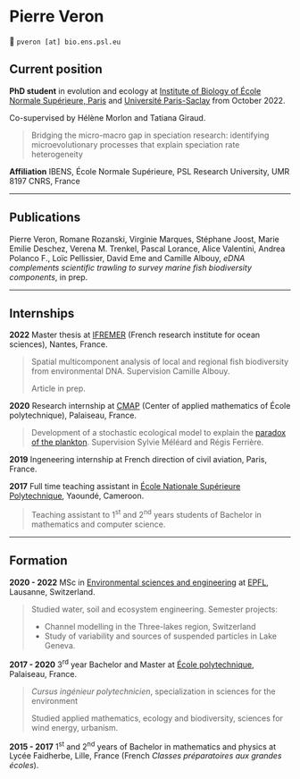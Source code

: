 # Pierre Veron
:email: `pveron [at] bio.ens.psl.eu`

## Current position
__PhD student__ in evolution and ecology at [Institute of Biology of École Normale Supérieure, Paris](https://www.ibens.ens.fr/) and [Université Paris-Saclay](https://www.ideev.universite-paris-saclay.fr/en/) from October 2022.

Co-supervised by Hélène Morlon and Tatiana Giraud. 

> Bridging the micro-macro gap in speciation research: identifying
microevolutionary processes that explain speciation rate heterogeneity

__Affiliation__  IBENS, École Normale Supérieure, PSL Research University, UMR 8197 CNRS, France

---
## Publications
Pierre Veron, Romane Rozanski, Virginie Marques, Stéphane Joost, Marie Emilie Deschez, Verena M. Trenkel, Pascal Lorance, Alice Valentini, Andrea Polanco F., Loïc Pellissier, David Eme and Camille Albouy, _eDNA complements scientific trawling to survey marine fish biodiversity components_, in prep. 

---
## Internships 
__2022__ Master thesis at [IFREMER](https://en.ifremer.fr/) (French research institute for ocean sciences), Nantes, France. 
> Spatial multicomponent analysis of local and regional fish biodiversity from environmental DNA. Supervision Camille Albouy. 
>
> Article in prep.

__2020__ Research internship at [CMAP](cmap.polytechnique.fr) (Center of applied mathematics of École polytechnique), Palaiseau, France. 
> Development of a stochastic ecological model to explain the [paradox of the plankton](https://en.wikipedia.org/wiki/Paradox_of_the_plankton). Supervision Sylvie Méléard and Régis Ferrière.

__2019__ Ingeneering internship at French direction of civil aviation, Paris, France. 

__2017__ Full time teaching assistant in [École Nationale Supérieure Polytechnique](https://polytechnique.cm/), Yaoundé, Cameroon. 
> Teaching assistant to 1<sup>st</sup> and 2<sup>nd</sup> years students of Bachelor in mathematics and computer science. 

---
## Formation 
__2020 - 2022__ MSc in [Environmental sciences and engineering](https://www.epfl.ch/schools/enac/education/environmental-sciences-and-engineering/environmental-sciences-and-engineering/formation-en/master-en/) at [EPFL](epfl.ch), Lausanne, Switzerland.
> Studied water, soil and ecosystem engineering. 
> Semester projects:
> * Channel modelling in the Three-lakes region, Switzerland 
> * Study of variability and sources of suspended particles in Lake Geneva.

__2017 - 2020__ 3<sup>rd</sup> year Bachelor and Master at [École polytechnique](polytechnique.edu), Palaiseau, France.
> _Cursus ingénieur polytechnicien_, specialization in sciences for the environment
>
> Studied applied mathematics, ecology and biodiversity, sciences for wind energy, urbanism. 

__2015 - 2017__ 1<sup>st</sup> and 2<sup>nd</sup> years of Bachelor in mathematics and physics at Lycée Faidherbe, Lille, France (French _Classes préparatoires aux grandes écoles_). 